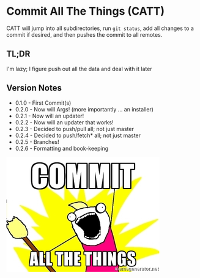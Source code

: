 Commit All The Things (CATT)
============================
CATT will jump into all subdirectories, run `git status`, add all changes to a commit if desired, and then pushes the commit to all remotes.

TL;DR
------
I'm lazy; I figure push out all the data and deal with it later

Version Notes
-------------
- 0.1.0 - First Commit(s)
- 0.2.0 - Now will Args! (more importantly ... an installer)
- 0.2.1 - Now will an updater!
- 0.2.2 - Now will an updater that works!
- 0.2.3 - Decided to push/pull all; not just master
- 0.2.4 - Decided to push/fetch* all; not just master
- 0.2.5 - Branches!
- 0.2.6 - Formatting and book-keeping

![You know you want to ...](CATT.jpg)
